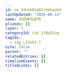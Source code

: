 ```yaml
---
id: oe-2duek014A7rebhpahU
lastUpdated: "2025-06-13"
name: 太阳神鸟金饰
aliases: []
layer: 1
categoryId: cat_1YBqIhJq
tagIds:
  - tag_LIVeX1-t
nsfw: false
parent: ""
relatedEntries: []
timelineEvents: []
titledLinks: []
---
```


